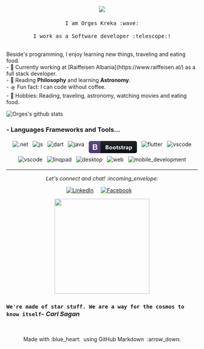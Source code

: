 <p align="center">
  <img src="https://media.giphy.com/media/MeJgB3yMMwIaHmKD4z/giphy.gif" width="30%">
  <br><br>
  <samp>
    I am Orges Kreka :wave:
    <br><br>
    I work as a Software developer :telescope:!
    <br><br>
    <p>Beside's programming, I enjoy learning new things, traveling and eating food. <br>  
    - 🌌 Currently working at [Raiffeisen Albania](https://www.raiffeisen.al/) as a full stack developer.<br>     
    - 🔭 Reading <b>Philosophy</b> and learning <b>Astronomy</b>.<br>     
    - 🛸 Fun fact: I can code without coffee.<br>     
    - 🎼 Hobbies:  Reading, traveling, astronomy, watching movies and eating food.<br>  </p>   
    
  </samp>
</p>

![Orges's github stats](https://github-readme-stats.vercel.app/api?username=OrgesKreka&show_icons=true&hide_border=true)

### - Languages Frameworks and Tools...

<p align="center">

  <!-- For more icons please follow  https://github.com/MikeCodesDotNET/ColoredBadges -->
  <img src="https://github.com/MikeCodesDotNET/ColoredBadges/blob/master/png/dev/languages/csharp_dotnet.png" alt=".net" style="vertical-align:top; margin:4px">

  <img src="https://github.com/Quadrified/Quadrified/blob/master/assets/svg/dev/languages/js.svg" alt="js" style="vertical-align:top; margin:4px">

  <img src="https://github.com/MikeCodesDotNET/ColoredBadges/blob/master/png/dev/languages/dart.png" alt="dart" style="vertical-align:top; margin:4px">

  <img src="https://github.com/Quadrified/Quadrified/blob/master/assets/svg/dev/languages/java.svg" alt="java" style="vertical-align:top; margin:4px">

  <img src="https://github.com/MikeCodesDotNET/ColoredBadges/blob/master/png/dev/frameworks/bootstrap.png" alt="bootstrap" style="vertical-align:top; margin:4px">
  <img src="https://github.com/MikeCodesDotNET/ColoredBadges/blob/master/png/dev/frameworks/flutter.png" alt="flutter" style="vertical-align:top; margin:4px">

 <img src="https://github.com/MikeCodesDotNET/ColoredBadges/blob/master/png/dev/frameworks/wpf.png" alt="vscode" style="vertical-align:top; margin:4px">

  <img src="https://github.com/Quadrified/Quadrified/blob/master/assets/svg/dev/tools/visualstudio_code.svg" alt="vscode" style="vertical-align:top; margin:4px">
 <img src="https://github.com/MikeCodesDotNET/ColoredBadges/blob/master/png/dev/tools/linqpad.png" alt="linqpad" style="vertical-align:top; margin:4px">

 <img src="https://github.com/MikeCodesDotNET/ColoredBadges/blob/master/png/dev/misc/desktop.png" alt="desktop" style="vertical-align:top; margin:4px">

 <img src="https://github.com/MikeCodesDotNET/ColoredBadges/blob/master/png/dev/misc/web.png" alt="web" style="vertical-align:top; margin:4px">

  <img src="https://github.com/Quadrified/Quadrified/blob/master/assets/svg/dev/misc/mobile.svg" alt="mobile_development" style="vertical-align:top; margin:4px">

---

</p>

<p align="center"> 
  <i> Let's connect and chat! :incoming_envelope: </i>
</p>

<p align="center">
  <a href="https://al.linkedin.com/in/orges-kreka-8692b9155"><img src="https://github.com/Quadrified/Quadrified/blob/master/assets/my_svgs/linkedin.svg" width="30px" alt="LinkedIn"></a> &nbsp; &nbsp;
  <a href="#"><img src="https://upload.wikimedia.org/wikipedia/commons/5/51/Facebook_f_logo_%282019%29.svg" width="30px" alt="Facebook"></a> &nbsp; &nbsp;
 
</p>

<p align="center">
<img align="middle" src="https://media.giphy.com/media/26AHqZycSplGWWPAI/giphy.gif" width="250" height="250" />
</p>

### `We're made of star stuff. We are a way for the cosmos to know itself`- _Carl Sagan_

<br>

<p align="center">
  Made with :blue_heart: &nbsp;using GitHub Markdown &nbsp;:arrow_down:
</p>
